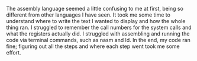 The assembly language seemed a little confusing to me at first, being so different from other languages I have seen. It took me some time to understand where to write the text I wanted to display and how the whole thing ran. I struggled to remember the call numbers for the system calls and what the registers actually did. I struggled with assembling and running the code via terminal commands, such as nasm and ld. In the end, my code ran fine; figuring out all the steps and where each step went took me some effort.
